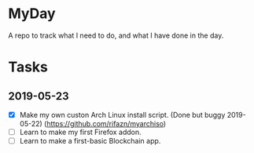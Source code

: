 # MyDay
A repo to track what I need to do, and what I have done in the day.

# Tasks

## 2019-05-23
- [x] Make my own custon Arch Linux install script. (Done but buggy 2019-05-22)
   (https://github.com/rifazn/myarchiso)
- [ ] Learn to make my first Firefox addon.
- [ ] Learn to make a first-basic Blockchain app.

